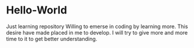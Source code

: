 # Hello-World
Just learning repository
Willing to emerse in coding by learning more.
This desire have made placed in me to develop.
I will try to give more and more time to it to get better understanding.
